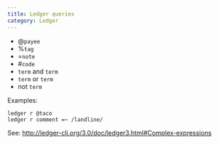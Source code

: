```yaml
---
title: Ledger queries
category: Ledger
---
```


 - @`payee`
 - %`tag`
 - =`note`
 - #`code`
 - `term` and `term`
 - `term` or `term`
 - not `term`

Examples:

    ledger r @taco
    ledger r comment =~ /landline/

See: http://ledger-cli.org/3.0/doc/ledger3.html#Complex-expressions
